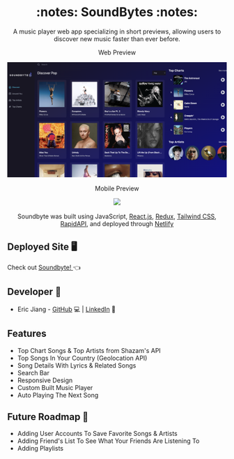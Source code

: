 <h1 align='center'> :notes:  SoundBytes  :notes: </h1>

<p align='center'> A music player web app specializing in short previews, allowing users to discover new music faster than ever before. </p>

<p align='center'> Web Preview </p>
<p align='center'> <img src='src/assets/webPreview.png' width="950px"></p>

<p align='center'>Mobile Preview </p>
<p align='center'> <img src='src/assets/mobileGif.gif' width="275px"></p>

<p align='center'> Soundbyte was built using JavaScript, <a href="https://reactjs.org/">React.js</a>, <a href='https://react-redux.js.org/'>Redux</a>, <a href='https://tailwindcss.com/'>Tailwind CSS</a>, <a href='https://rapidapi.com/'> RapidAPI</a>, and deployed through <a href='https://www.netlify.com/'>Netlify</a>

## Deployed Site :desktop_computer:
  Check out <a href='https://soundbyte.netlify.app/'> Soundbyte! </a> :point_left:

## Developer :wrench:
 * Eric Jiang - [GitHub](https://github.com/ericyjiang) :computer: | [LinkedIn](https://www.linkedin.com/in/ericyjiang/) :handshake:
 
## Features
* Top Chart Songs & Top Artists from Shazam's API
* Top Songs In Your Country (Geolocation API)
* Song Details With Lyrics & Related Songs
* Search Bar
* Responsive Design
* Custom Built Music Player
* Auto Playing The Next Song

## Future Roadmap :crystal_ball:
* Adding User Accounts To Save Favorite Songs & Artists
* Adding Friend's List To See What Your Friends Are Listening To
* Adding Playlists
